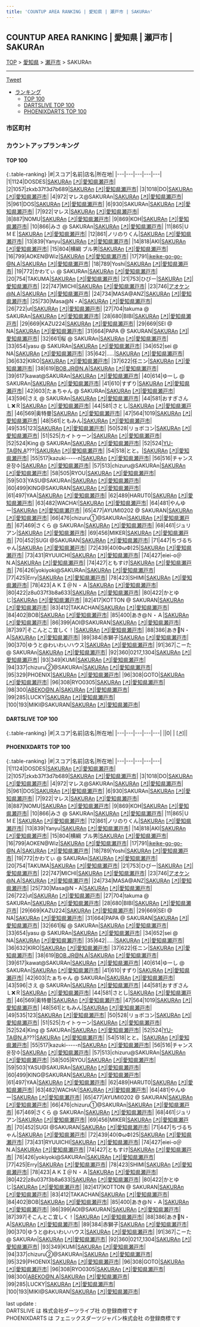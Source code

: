 ```yaml
---
title: 'COUNTUP AREA RANKING | 愛知県 | 瀬戸市 | SAKURAn'
---
```

## COUNTUP AREA RANKING | 愛知県 | 瀬戸市 | SAKURAn

[TOP](/darts/rank/) > [愛知県](/darts/rank/愛知県/) > [瀬戸市](/darts/rank/愛知県/瀬戸市/) > SAKURAn

___

<a href="https://twitter.com/share?ref_src=twsrc%5Etfw" data-text="COUNTUP AREA RANKING | 愛知県瀬戸市SAKURAn" class="twitter-share-button" data-hashtags="DARTSLIVE,PHOENIXDARTS,darts,ダーツ" data-show-count="false">Tweet</a>

* [ランキング](#カウントアップランキング)
    * [TOP 100](#top-100)
    * [DARTSLIVE TOP 100](#dartslive-top-100)
    * [PHOENIXDARTS TOP 100](#phoenixdarts-top-100)

### 市区町村

<ul>

</ul>

### カウントアップランキング

#### TOP 100



{:.table-ranking}
|#|スコア|名前|店名|所在地|
|---|---|---|---|---|
|1|1124|<span class="rank-name-pd">DOSDES</span>|<a href="/darts/rank/shops/81792.html">SAKURAn</a> <a href="https://vs.phoenixdarts.com/jp/shop/shopDetailInfo/s_81792?s_seq=81792">[↗]</a>|<a href="/darts/rank/愛知県/瀬戸市">愛知県瀬戸市</a>|
|2|1057|<span class="rank-name-pd">zkxb37f3d7b689</span>|<a href="/darts/rank/shops/81792.html">SAKURAn</a> <a href="https://vs.phoenixdarts.com/jp/shop/shopDetailInfo/s_81792?s_seq=81792">[↗]</a>|<a href="/darts/rank/愛知県/瀬戸市">愛知県瀬戸市</a>|
|3|1018|<span class="rank-name-pd">DO</span>|<a href="/darts/rank/shops/81792.html">SAKURAn</a> <a href="https://vs.phoenixdarts.com/jp/shop/shopDetailInfo/s_81792?s_seq=81792">[↗]</a>|<a href="/darts/rank/愛知県/瀬戸市">愛知県瀬戸市</a>|
|4|972|<span class="rank-name-pd">マレス@SAKURAn</span>|<a href="/darts/rank/shops/81792.html">SAKURAn</a> <a href="https://vs.phoenixdarts.com/jp/shop/shopDetailInfo/s_81792?s_seq=81792">[↗]</a>|<a href="/darts/rank/愛知県/瀬戸市">愛知県瀬戸市</a>|
|5|961|<span class="rank-name-pd">DOS</span>|<a href="/darts/rank/shops/81792.html">SAKURAn</a> <a href="https://vs.phoenixdarts.com/jp/shop/shopDetailInfo/s_81792?s_seq=81792">[↗]</a>|<a href="/darts/rank/愛知県/瀬戸市">愛知県瀬戸市</a>|
|6|930|<span class="rank-name-pd">SAKURAn</span>|<a href="/darts/rank/shops/81792.html">SAKURAn</a> <a href="https://vs.phoenixdarts.com/jp/shop/shopDetailInfo/s_81792?s_seq=81792">[↗]</a>|<a href="/darts/rank/愛知県/瀬戸市">愛知県瀬戸市</a>|
|7|922|<span class="rank-name-pd">マレス</span>|<a href="/darts/rank/shops/81792.html">SAKURAn</a> <a href="https://vs.phoenixdarts.com/jp/shop/shopDetailInfo/s_81792?s_seq=81792">[↗]</a>|<a href="/darts/rank/愛知県/瀬戸市">愛知県瀬戸市</a>|
|8|887|<span class="rank-name-pd">NOMU</span>|<a href="/darts/rank/shops/81792.html">SAKURAn</a> <a href="https://vs.phoenixdarts.com/jp/shop/shopDetailInfo/s_81792?s_seq=81792">[↗]</a>|<a href="/darts/rank/愛知県/瀬戸市">愛知県瀬戸市</a>|
|9|869|<span class="rank-name-pd">KOH</span>|<a href="/darts/rank/shops/81792.html">SAKURAn</a> <a href="https://vs.phoenixdarts.com/jp/shop/shopDetailInfo/s_81792?s_seq=81792">[↗]</a>|<a href="/darts/rank/愛知県/瀬戸市">愛知県瀬戸市</a>|
|10|866|<span class="rank-name-pd">みさ @ SAKURAn</span>|<a href="/darts/rank/shops/81792.html">SAKURAn</a> <a href="https://vs.phoenixdarts.com/jp/shop/shopDetailInfo/s_81792?s_seq=81792">[↗]</a>|<a href="/darts/rank/愛知県/瀬戸市">愛知県瀬戸市</a>|
|11|865|<span class="rank-name-pd">ＵＭＥ</span>|<a href="/darts/rank/shops/81792.html">SAKURAn</a> <a href="https://vs.phoenixdarts.com/jp/shop/shopDetailInfo/s_81792?s_seq=81792">[↗]</a>|<a href="/darts/rank/愛知県/瀬戸市">愛知県瀬戸市</a>|
|12|861|<span class="rank-name-pd">ノリのりくん</span>|<a href="/darts/rank/shops/81792.html">SAKURAn</a> <a href="https://vs.phoenixdarts.com/jp/shop/shopDetailInfo/s_81792?s_seq=81792">[↗]</a>|<a href="/darts/rank/愛知県/瀬戸市">愛知県瀬戸市</a>|
|13|839|<span class="rank-name-pd">Yanyu</span>|<a href="/darts/rank/shops/81792.html">SAKURAn</a> <a href="https://vs.phoenixdarts.com/jp/shop/shopDetailInfo/s_81792?s_seq=81792">[↗]</a>|<a href="/darts/rank/愛知県/瀬戸市">愛知県瀬戸市</a>|
|14|818|<span class="rank-name-pd">AKI</span>|<a href="/darts/rank/shops/81792.html">SAKURAn</a> <a href="https://vs.phoenixdarts.com/jp/shop/shopDetailInfo/s_81792?s_seq=81792">[↗]</a>|<a href="/darts/rank/愛知県/瀬戸市">愛知県瀬戸市</a>|
|15|804|<span class="rank-name-pd">横綱  ブル男</span>|<a href="/darts/rank/shops/81792.html">SAKURAn</a> <a href="https://vs.phoenixdarts.com/jp/shop/shopDetailInfo/s_81792?s_seq=81792">[↗]</a>|<a href="/darts/rank/愛知県/瀬戸市">愛知県瀬戸市</a>|
|16|799|<span class="rank-name-pd">AOKEN@Wiz</span>|<a href="/darts/rank/shops/81792.html">SAKURAn</a> <a href="https://vs.phoenixdarts.com/jp/shop/shopDetailInfo/s_81792?s_seq=81792">[↗]</a>|<a href="/darts/rank/愛知県/瀬戸市">愛知県瀬戸市</a>|
|17|791|<span class="rank-name-pd">ikeike-go-go-@N.A</span>|<a href="/darts/rank/shops/81792.html">SAKURAn</a> <a href="https://vs.phoenixdarts.com/jp/shop/shopDetailInfo/s_81792?s_seq=81792">[↗]</a>|<a href="/darts/rank/愛知県/瀬戸市">愛知県瀬戸市</a>|
|18|789|<span class="rank-name-pd">Yoshi</span>|<a href="/darts/rank/shops/81792.html">SAKURAn</a> <a href="https://vs.phoenixdarts.com/jp/shop/shopDetailInfo/s_81792?s_seq=81792">[↗]</a>|<a href="/darts/rank/愛知県/瀬戸市">愛知県瀬戸市</a>|
|19|772|<span class="rank-name-pd">かわてぃ @ SAKURAn</span>|<a href="/darts/rank/shops/81792.html">SAKURAn</a> <a href="https://vs.phoenixdarts.com/jp/shop/shopDetailInfo/s_81792?s_seq=81792">[↗]</a>|<a href="/darts/rank/愛知県/瀬戸市">愛知県瀬戸市</a>|
|20|754|<span class="rank-name-pd">TAKUMA</span>|<a href="/darts/rank/shops/81792.html">SAKURAn</a> <a href="https://vs.phoenixdarts.com/jp/shop/shopDetailInfo/s_81792?s_seq=81792">[↗]</a>|<a href="/darts/rank/愛知県/瀬戸市">愛知県瀬戸市</a>|
|21|753|<span class="rank-name-pd">ひびー</span>|<a href="/darts/rank/shops/81792.html">SAKURAn</a> <a href="https://vs.phoenixdarts.com/jp/shop/shopDetailInfo/s_81792?s_seq=81792">[↗]</a>|<a href="/darts/rank/愛知県/瀬戸市">愛知県瀬戸市</a>|
|22|747|<span class="rank-name-pd">MICHI</span>|<a href="/darts/rank/shops/81792.html">SAKURAn</a> <a href="https://vs.phoenixdarts.com/jp/shop/shopDetailInfo/s_81792?s_seq=81792">[↗]</a>|<a href="/darts/rank/愛知県/瀬戸市">愛知県瀬戸市</a>|
|23|746|<span class="rank-name-pd">アオケン@N.A</span>|<a href="/darts/rank/shops/81792.html">SAKURAn</a> <a href="https://vs.phoenixdarts.com/jp/shop/shopDetailInfo/s_81792?s_seq=81792">[↗]</a>|<a href="/darts/rank/愛知県/瀬戸市">愛知県瀬戸市</a>|
|24|734|<span class="rank-name-pd">MASA@ANZ</span>|<a href="/darts/rank/shops/81792.html">SAKURAn</a> <a href="https://vs.phoenixdarts.com/jp/shop/shopDetailInfo/s_81792?s_seq=81792">[↗]</a>|<a href="/darts/rank/愛知県/瀬戸市">愛知県瀬戸市</a>|
|25|730|<span class="rank-name-pd">Masa@N・A</span>|<a href="/darts/rank/shops/81792.html">SAKURAn</a> <a href="https://vs.phoenixdarts.com/jp/shop/shopDetailInfo/s_81792?s_seq=81792">[↗]</a>|<a href="/darts/rank/愛知県/瀬戸市">愛知県瀬戸市</a>|
|26|722|<span class="rank-name-pd">ut</span>|<a href="/darts/rank/shops/81792.html">SAKURAn</a> <a href="https://vs.phoenixdarts.com/jp/shop/shopDetailInfo/s_81792?s_seq=81792">[↗]</a>|<a href="/darts/rank/愛知県/瀬戸市">愛知県瀬戸市</a>|
|27|704|<span class="rank-name-pd">takuma @ SAKURAn</span>|<a href="/darts/rank/shops/81792.html">SAKURAn</a> <a href="https://vs.phoenixdarts.com/jp/shop/shopDetailInfo/s_81792?s_seq=81792">[↗]</a>|<a href="/darts/rank/愛知県/瀬戸市">愛知県瀬戸市</a>|
|28|680|<span class="rank-name-pd">BIBI</span>|<a href="/darts/rank/shops/81792.html">SAKURAn</a> <a href="https://vs.phoenixdarts.com/jp/shop/shopDetailInfo/s_81792?s_seq=81792">[↗]</a>|<a href="/darts/rank/愛知県/瀬戸市">愛知県瀬戸市</a>|
|29|669|<span class="rank-name-pd">KAZU224</span>|<a href="/darts/rank/shops/81792.html">SAKURAn</a> <a href="https://vs.phoenixdarts.com/jp/shop/shopDetailInfo/s_81792?s_seq=81792">[↗]</a>|<a href="/darts/rank/愛知県/瀬戸市">愛知県瀬戸市</a>|
|29|669|<span class="rank-name-pd">SEI @ NA</span>|<a href="/darts/rank/shops/81792.html">SAKURAn</a> <a href="https://vs.phoenixdarts.com/jp/shop/shopDetailInfo/s_81792?s_seq=81792">[↗]</a>|<a href="/darts/rank/愛知県/瀬戸市">愛知県瀬戸市</a>|
|31|664|<span class="rank-name-pd">PAPA @ SAKURAN</span>|<a href="/darts/rank/shops/81792.html">SAKURAn</a> <a href="https://vs.phoenixdarts.com/jp/shop/shopDetailInfo/s_81792?s_seq=81792">[↗]</a>|<a href="/darts/rank/愛知県/瀬戸市">愛知県瀬戸市</a>|
|32|661|<span class="rank-name-pd">桜 @ SAKURAn</span>|<a href="/darts/rank/shops/81792.html">SAKURAn</a> <a href="https://vs.phoenixdarts.com/jp/shop/shopDetailInfo/s_81792?s_seq=81792">[↗]</a>|<a href="/darts/rank/愛知県/瀬戸市">愛知県瀬戸市</a>|
|33|654|<span class="rank-name-pd">yasu @ SAKURAn</span>|<a href="/darts/rank/shops/81792.html">SAKURAn</a> <a href="https://vs.phoenixdarts.com/jp/shop/shopDetailInfo/s_81792?s_seq=81792">[↗]</a>|<a href="/darts/rank/愛知県/瀬戸市">愛知県瀬戸市</a>|
|34|652|<span class="rank-name-pd">sei @ NA</span>|<a href="/darts/rank/shops/81792.html">SAKURAn</a> <a href="https://vs.phoenixdarts.com/jp/shop/shopDetailInfo/s_81792?s_seq=81792">[↗]</a>|<a href="/darts/rank/愛知県/瀬戸市">愛知県瀬戸市</a>|
|35|642|<span class="rank-name-pd">.....</span>|<a href="/darts/rank/shops/81792.html">SAKURAn</a> <a href="https://vs.phoenixdarts.com/jp/shop/shopDetailInfo/s_81792?s_seq=81792">[↗]</a>|<a href="/darts/rank/愛知県/瀬戸市">愛知県瀬戸市</a>|
|36|632|<span class="rank-name-pd">KIRO</span>|<a href="/darts/rank/shops/81792.html">SAKURAn</a> <a href="https://vs.phoenixdarts.com/jp/shop/shopDetailInfo/s_81792?s_seq=81792">[↗]</a>|<a href="/darts/rank/愛知県/瀬戸市">愛知県瀬戸市</a>|
|37|622|<span class="rank-name-pd">任ニン</span>|<a href="/darts/rank/shops/81792.html">SAKURAn</a> <a href="https://vs.phoenixdarts.com/jp/shop/shopDetailInfo/s_81792?s_seq=81792">[↗]</a>|<a href="/darts/rank/愛知県/瀬戸市">愛知県瀬戸市</a>|
|38|619|<span class="rank-name-pd">BOB.JR@N.A</span>|<a href="/darts/rank/shops/81792.html">SAKURAn</a> <a href="https://vs.phoenixdarts.com/jp/shop/shopDetailInfo/s_81792?s_seq=81792">[↗]</a>|<a href="/darts/rank/愛知県/瀬戸市">愛知県瀬戸市</a>|
|39|617|<span class="rank-name-pd">kawat@SAKURAn</span>|<a href="/darts/rank/shops/81792.html">SAKURAn</a> <a href="https://vs.phoenixdarts.com/jp/shop/shopDetailInfo/s_81792?s_seq=81792">[↗]</a>|<a href="/darts/rank/愛知県/瀬戸市">愛知県瀬戸市</a>|
|40|614|<span class="rank-name-pd">ゆーし @ SAKURAn</span>|<a href="/darts/rank/shops/81792.html">SAKURAn</a> <a href="https://vs.phoenixdarts.com/jp/shop/shopDetailInfo/s_81792?s_seq=81792">[↗]</a>|<a href="/darts/rank/愛知県/瀬戸市">愛知県瀬戸市</a>|
|41|610|<span class="rank-name-pd">すずり</span>|<a href="/darts/rank/shops/81792.html">SAKURAn</a> <a href="https://vs.phoenixdarts.com/jp/shop/shopDetailInfo/s_81792?s_seq=81792">[↗]</a>|<a href="/darts/rank/愛知県/瀬戸市">愛知県瀬戸市</a>|
|42|603|<span class="rank-name-pd">たぁちゃん @ SAKURAn</span>|<a href="/darts/rank/shops/81792.html">SAKURAn</a> <a href="https://vs.phoenixdarts.com/jp/shop/shopDetailInfo/s_81792?s_seq=81792">[↗]</a>|<a href="/darts/rank/愛知県/瀬戸市">愛知県瀬戸市</a>|
|43|596|<span class="rank-name-pd">さえ @ SAKURAn</span>|<a href="/darts/rank/shops/81792.html">SAKURAn</a> <a href="https://vs.phoenixdarts.com/jp/shop/shopDetailInfo/s_81792?s_seq=81792">[↗]</a>|<a href="/darts/rank/愛知県/瀬戸市">愛知県瀬戸市</a>|
|44|581|<span class="rank-name-pd">おすぎさん Ｌ❌Ｒ</span>|<a href="/darts/rank/shops/81792.html">SAKURAn</a> <a href="https://vs.phoenixdarts.com/jp/shop/shopDetailInfo/s_81792?s_seq=81792">[↗]</a>|<a href="/darts/rank/愛知県/瀬戸市">愛知県瀬戸市</a>|
|44|581|<span class="rank-name-pd">さとし</span>|<a href="/darts/rank/shops/81792.html">SAKURAn</a> <a href="https://vs.phoenixdarts.com/jp/shop/shopDetailInfo/s_81792?s_seq=81792">[↗]</a>|<a href="/darts/rank/愛知県/瀬戸市">愛知県瀬戸市</a>|
|46|569|<span class="rank-name-pd">奥特曼</span>|<a href="/darts/rank/shops/81792.html">SAKURAn</a> <a href="https://vs.phoenixdarts.com/jp/shop/shopDetailInfo/s_81792?s_seq=81792">[↗]</a>|<a href="/darts/rank/愛知県/瀬戸市">愛知県瀬戸市</a>|
|47|564|<span class="rank-name-pd">1019</span>|<a href="/darts/rank/shops/81792.html">SAKURAn</a> <a href="https://vs.phoenixdarts.com/jp/shop/shopDetailInfo/s_81792?s_seq=81792">[↗]</a>|<a href="/darts/rank/愛知県/瀬戸市">愛知県瀬戸市</a>|
|48|561|<span class="rank-name-pd">ともみん</span>|<a href="/darts/rank/shops/81792.html">SAKURAn</a> <a href="https://vs.phoenixdarts.com/jp/shop/shopDetailInfo/s_81792?s_seq=81792">[↗]</a>|<a href="/darts/rank/愛知県/瀬戸市">愛知県瀬戸市</a>|
|49|535|<span class="rank-name-pd">123</span>|<a href="/darts/rank/shops/81792.html">SAKURAn</a> <a href="https://vs.phoenixdarts.com/jp/shop/shopDetailInfo/s_81792?s_seq=81792">[↗]</a>|<a href="/darts/rank/愛知県/瀬戸市">愛知県瀬戸市</a>|
|50|528|<span class="rank-name-pd">リョボコン</span>|<a href="/darts/rank/shops/81792.html">SAKURAn</a> <a href="https://vs.phoenixdarts.com/jp/shop/shopDetailInfo/s_81792?s_seq=81792">[↗]</a>|<a href="/darts/rank/愛知県/瀬戸市">愛知県瀬戸市</a>|
|51|525|<span class="rank-name-pd">カイトゥーン</span>|<a href="/darts/rank/shops/81792.html">SAKURAn</a> <a href="https://vs.phoenixdarts.com/jp/shop/shopDetailInfo/s_81792?s_seq=81792">[↗]</a>|<a href="/darts/rank/愛知県/瀬戸市">愛知県瀬戸市</a>|
|52|524|<span class="rank-name-pd">King @ SAKURAn</span>|<a href="/darts/rank/shops/81792.html">SAKURAn</a> <a href="https://vs.phoenixdarts.com/jp/shop/shopDetailInfo/s_81792?s_seq=81792">[↗]</a>|<a href="/darts/rank/愛知県/瀬戸市">愛知県瀬戸市</a>|
|52|524|<span class="rank-name-pd">YU-TA@N.A???</span>|<a href="/darts/rank/shops/81792.html">SAKURAn</a> <a href="https://vs.phoenixdarts.com/jp/shop/shopDetailInfo/s_81792?s_seq=81792">[↗]</a>|<a href="/darts/rank/愛知県/瀬戸市">愛知県瀬戸市</a>|
|54|518|<span class="rank-name-pd">とと。</span>|<a href="/darts/rank/shops/81792.html">SAKURAn</a> <a href="https://vs.phoenixdarts.com/jp/shop/shopDetailInfo/s_81792?s_seq=81792">[↗]</a>|<a href="/darts/rank/愛知県/瀬戸市">愛知県瀬戸市</a>|
|55|517|<span class="rank-name-pd">kazuki-----n</span>|<a href="/darts/rank/shops/81792.html">SAKURAn</a> <a href="https://vs.phoenixdarts.com/jp/shop/shopDetailInfo/s_81792?s_seq=81792">[↗]</a>|<a href="/darts/rank/愛知県/瀬戸市">愛知県瀬戸市</a>|
|56|516|<span class="rank-name-pd">チャンス 윤장수</span>|<a href="/darts/rank/shops/81792.html">SAKURAn</a> <a href="https://vs.phoenixdarts.com/jp/shop/shopDetailInfo/s_81792?s_seq=81792">[↗]</a>|<a href="/darts/rank/愛知県/瀬戸市">愛知県瀬戸市</a>|
|57|513|<span class="rank-name-pd">chizuru@SAKURAn</span>|<a href="/darts/rank/shops/81792.html">SAKURAn</a> <a href="https://vs.phoenixdarts.com/jp/shop/shopDetailInfo/s_81792?s_seq=81792">[↗]</a>|<a href="/darts/rank/愛知県/瀬戸市">愛知県瀬戸市</a>|
|58|505|<span class="rank-name-pd">RYOU</span>|<a href="/darts/rank/shops/81792.html">SAKURAn</a> <a href="https://vs.phoenixdarts.com/jp/shop/shopDetailInfo/s_81792?s_seq=81792">[↗]</a>|<a href="/darts/rank/愛知県/瀬戸市">愛知県瀬戸市</a>|
|59|503|<span class="rank-name-pd">YASU@SAKURAn</span>|<a href="/darts/rank/shops/81792.html">SAKURAn</a> <a href="https://vs.phoenixdarts.com/jp/shop/shopDetailInfo/s_81792?s_seq=81792">[↗]</a>|<a href="/darts/rank/愛知県/瀬戸市">愛知県瀬戸市</a>|
|60|499|<span class="rank-name-pd">KING@SAKURAN</span>|<a href="/darts/rank/shops/81792.html">SAKURAn</a> <a href="https://vs.phoenixdarts.com/jp/shop/shopDetailInfo/s_81792?s_seq=81792">[↗]</a>|<a href="/darts/rank/愛知県/瀬戸市">愛知県瀬戸市</a>|
|61|497|<span class="rank-name-pd">YAA</span>|<a href="/darts/rank/shops/81792.html">SAKURAn</a> <a href="https://vs.phoenixdarts.com/jp/shop/shopDetailInfo/s_81792?s_seq=81792">[↗]</a>|<a href="/darts/rank/愛知県/瀬戸市">愛知県瀬戸市</a>|
|62|489|<span class="rank-name-pd">HARUT0</span>|<a href="/darts/rank/shops/81792.html">SAKURAn</a> <a href="https://vs.phoenixdarts.com/jp/shop/shopDetailInfo/s_81792?s_seq=81792">[↗]</a>|<a href="/darts/rank/愛知県/瀬戸市">愛知県瀬戸市</a>|
|63|482|<span class="rank-name-pd">WACHA!</span>|<a href="/darts/rank/shops/81792.html">SAKURAn</a> <a href="https://vs.phoenixdarts.com/jp/shop/shopDetailInfo/s_81792?s_seq=81792">[↗]</a>|<a href="/darts/rank/愛知県/瀬戸市">愛知県瀬戸市</a>|
|64|481|<span class="rank-name-pd">やんゆー</span>|<a href="/darts/rank/shops/81792.html">SAKURAn</a> <a href="https://vs.phoenixdarts.com/jp/shop/shopDetailInfo/s_81792?s_seq=81792">[↗]</a>|<a href="/darts/rank/愛知県/瀬戸市">愛知県瀬戸市</a>|
|65|477|<span class="rank-name-pd">AYUMI0202 @ SAKURAN</span>|<a href="/darts/rank/shops/81792.html">SAKURAn</a> <a href="https://vs.phoenixdarts.com/jp/shop/shopDetailInfo/s_81792?s_seq=81792">[↗]</a>|<a href="/darts/rank/愛知県/瀬戸市">愛知県瀬戸市</a>|
|66|476|<span class="rank-name-pd">chizuru①@SAKURAn</span>|<a href="/darts/rank/shops/81792.html">SAKURAn</a> <a href="https://vs.phoenixdarts.com/jp/shop/shopDetailInfo/s_81792?s_seq=81792">[↗]</a>|<a href="/darts/rank/愛知県/瀬戸市">愛知県瀬戸市</a>|
|67|469|<span class="rank-name-pd">さくら @ SAKURAn</span>|<a href="/darts/rank/shops/81792.html">SAKURAn</a> <a href="https://vs.phoenixdarts.com/jp/shop/shopDetailInfo/s_81792?s_seq=81792">[↗]</a>|<a href="/darts/rank/愛知県/瀬戸市">愛知県瀬戸市</a>|
|68|461|<span class="rank-name-pd">ジュリアン</span>|<a href="/darts/rank/shops/81792.html">SAKURAn</a> <a href="https://vs.phoenixdarts.com/jp/shop/shopDetailInfo/s_81792?s_seq=81792">[↗]</a>|<a href="/darts/rank/愛知県/瀬戸市">愛知県瀬戸市</a>|
|69|456|<span class="rank-name-pd">MIKER</span>|<a href="/darts/rank/shops/81792.html">SAKURAn</a> <a href="https://vs.phoenixdarts.com/jp/shop/shopDetailInfo/s_81792?s_seq=81792">[↗]</a>|<a href="/darts/rank/愛知県/瀬戸市">愛知県瀬戸市</a>|
|70|452|<span class="rank-name-pd">SUGI @SAKURAN</span>|<a href="/darts/rank/shops/81792.html">SAKURAn</a> <a href="https://vs.phoenixdarts.com/jp/shop/shopDetailInfo/s_81792?s_seq=81792">[↗]</a>|<a href="/darts/rank/愛知県/瀬戸市">愛知県瀬戸市</a>|
|71|447|<span class="rank-name-pd">ちづるちゃん</span>|<a href="/darts/rank/shops/81792.html">SAKURAn</a> <a href="https://vs.phoenixdarts.com/jp/shop/shopDetailInfo/s_81792?s_seq=81792">[↗]</a>|<a href="/darts/rank/愛知県/瀬戸市">愛知県瀬戸市</a>|
|72|439|<span class="rank-name-pd">40(ФωФ)25</span>|<a href="/darts/rank/shops/81792.html">SAKURAn</a> <a href="https://vs.phoenixdarts.com/jp/shop/shopDetailInfo/s_81792?s_seq=81792">[↗]</a>|<a href="/darts/rank/愛知県/瀬戸市">愛知県瀬戸市</a>|
|73|431|<span class="rank-name-pd">RYUUICHI</span>|<a href="/darts/rank/shops/81792.html">SAKURAn</a> <a href="https://vs.phoenixdarts.com/jp/shop/shopDetailInfo/s_81792?s_seq=81792">[↗]</a>|<a href="/darts/rank/愛知県/瀬戸市">愛知県瀬戸市</a>|
|74|427|<span class="rank-name-pd">eiei-o＠N.A</span>|<a href="/darts/rank/shops/81792.html">SAKURAn</a> <a href="https://vs.phoenixdarts.com/jp/shop/shopDetailInfo/s_81792?s_seq=81792">[↗]</a>|<a href="/darts/rank/愛知県/瀬戸市">愛知県瀬戸市</a>|
|74|427|<span class="rank-name-pd">ともすけ</span>|<a href="/darts/rank/shops/81792.html">SAKURAn</a> <a href="https://vs.phoenixdarts.com/jp/shop/shopDetailInfo/s_81792?s_seq=81792">[↗]</a>|<a href="/darts/rank/愛知県/瀬戸市">愛知県瀬戸市</a>|
|76|426|<span class="rank-name-pd">yokiyoki@SAKURAn</span>|<a href="/darts/rank/shops/81792.html">SAKURAn</a> <a href="https://vs.phoenixdarts.com/jp/shop/shopDetailInfo/s_81792?s_seq=81792">[↗]</a>|<a href="/darts/rank/愛知県/瀬戸市">愛知県瀬戸市</a>|
|77|425|<span class="rank-name-pd">Erry</span>|<a href="/darts/rank/shops/81792.html">SAKURAn</a> <a href="https://vs.phoenixdarts.com/jp/shop/shopDetailInfo/s_81792?s_seq=81792">[↗]</a>|<a href="/darts/rank/愛知県/瀬戸市">愛知県瀬戸市</a>|
|78|423|<span class="rank-name-pd">SHIMI</span>|<a href="/darts/rank/shops/81792.html">SAKURAn</a> <a href="https://vs.phoenixdarts.com/jp/shop/shopDetailInfo/s_81792?s_seq=81792">[↗]</a>|<a href="/darts/rank/愛知県/瀬戸市">愛知県瀬戸市</a>|
|78|423|<span class="rank-name-pd">ＡＫＩ＠Ｎ・Ａ</span>|<a href="/darts/rank/shops/81792.html">SAKURAn</a> <a href="https://vs.phoenixdarts.com/jp/shop/shopDetailInfo/s_81792?s_seq=81792">[↗]</a>|<a href="/darts/rank/愛知県/瀬戸市">愛知県瀬戸市</a>|
|80|422|<span class="rank-name-pd">z8u037f3b8a633</span>|<a href="/darts/rank/shops/81792.html">SAKURAn</a> <a href="https://vs.phoenixdarts.com/jp/shop/shopDetailInfo/s_81792?s_seq=81792">[↗]</a>|<a href="/darts/rank/愛知県/瀬戸市">愛知県瀬戸市</a>|
|80|422|<span class="rank-name-pd">かとゆじ</span>|<a href="/darts/rank/shops/81792.html">SAKURAn</a> <a href="https://vs.phoenixdarts.com/jp/shop/shopDetailInfo/s_81792?s_seq=81792">[↗]</a>|<a href="/darts/rank/愛知県/瀬戸市">愛知県瀬戸市</a>|
|82|417|<span class="rank-name-pd">KOTTON @ SAKURAN</span>|<a href="/darts/rank/shops/81792.html">SAKURAn</a> <a href="https://vs.phoenixdarts.com/jp/shop/shopDetailInfo/s_81792?s_seq=81792">[↗]</a>|<a href="/darts/rank/愛知県/瀬戸市">愛知県瀬戸市</a>|
|83|412|<span class="rank-name-pd">TAKACHAN</span>|<a href="/darts/rank/shops/81792.html">SAKURAn</a> <a href="https://vs.phoenixdarts.com/jp/shop/shopDetailInfo/s_81792?s_seq=81792">[↗]</a>|<a href="/darts/rank/愛知県/瀬戸市">愛知県瀬戸市</a>|
|84|402|<span class="rank-name-pd">BOB</span>|<a href="/darts/rank/shops/81792.html">SAKURAn</a> <a href="https://vs.phoenixdarts.com/jp/shop/shopDetailInfo/s_81792?s_seq=81792">[↗]</a>|<a href="/darts/rank/愛知県/瀬戸市">愛知県瀬戸市</a>|
|85|400|<span class="rank-name-pd">あき@Ｎ・Ａ</span>|<a href="/darts/rank/shops/81792.html">SAKURAn</a> <a href="https://vs.phoenixdarts.com/jp/shop/shopDetailInfo/s_81792?s_seq=81792">[↗]</a>|<a href="/darts/rank/愛知県/瀬戸市">愛知県瀬戸市</a>|
|86|399|<span class="rank-name-pd">AOI@SAKURAN</span>|<a href="/darts/rank/shops/81792.html">SAKURAn</a> <a href="https://vs.phoenixdarts.com/jp/shop/shopDetailInfo/s_81792?s_seq=81792">[↗]</a>|<a href="/darts/rank/愛知県/瀬戸市">愛知県瀬戸市</a>|
|87|397|<span class="rank-name-pd">そこんとこ宜しく！</span>|<a href="/darts/rank/shops/81792.html">SAKURAn</a> <a href="https://vs.phoenixdarts.com/jp/shop/shopDetailInfo/s_81792?s_seq=81792">[↗]</a>|<a href="/darts/rank/愛知県/瀬戸市">愛知県瀬戸市</a>|
|88|386|<span class="rank-name-pd">あき🎯N・A</span>|<a href="/darts/rank/shops/81792.html">SAKURAn</a> <a href="https://vs.phoenixdarts.com/jp/shop/shopDetailInfo/s_81792?s_seq=81792">[↗]</a>|<a href="/darts/rank/愛知県/瀬戸市">愛知県瀬戸市</a>|
|89|384|<span class="rank-name-pd">赤獅子</span>|<a href="/darts/rank/shops/81792.html">SAKURAn</a> <a href="https://vs.phoenixdarts.com/jp/shop/shopDetailInfo/s_81792?s_seq=81792">[↗]</a>|<a href="/darts/rank/愛知県/瀬戸市">愛知県瀬戸市</a>|
|90|370|<span class="rank-name-pd">ゆうと@わいわいハウス</span>|<a href="/darts/rank/shops/81792.html">SAKURAn</a> <a href="https://vs.phoenixdarts.com/jp/shop/shopDetailInfo/s_81792?s_seq=81792">[↗]</a>|<a href="/darts/rank/愛知県/瀬戸市">愛知県瀬戸市</a>|
|91|367|<span class="rank-name-pd">こーた @ SAKURAn</span>|<a href="/darts/rank/shops/81792.html">SAKURAn</a> <a href="https://vs.phoenixdarts.com/jp/shop/shopDetailInfo/s_81792?s_seq=81792">[↗]</a>|<a href="/darts/rank/愛知県/瀬戸市">愛知県瀬戸市</a>|
|92|360|<span class="rank-name-pd">0217_1304</span>|<a href="/darts/rank/shops/81792.html">SAKURAn</a> <a href="https://vs.phoenixdarts.com/jp/shop/shopDetailInfo/s_81792?s_seq=81792">[↗]</a>|<a href="/darts/rank/愛知県/瀬戸市">愛知県瀬戸市</a>|
|93|349|<span class="rank-name-pd">KUMI</span>|<a href="/darts/rank/shops/81792.html">SAKURAn</a> <a href="https://vs.phoenixdarts.com/jp/shop/shopDetailInfo/s_81792?s_seq=81792">[↗]</a>|<a href="/darts/rank/愛知県/瀬戸市">愛知県瀬戸市</a>|
|94|337|<span class="rank-name-pd">chizuru②@SAKURAn</span>|<a href="/darts/rank/shops/81792.html">SAKURAn</a> <a href="https://vs.phoenixdarts.com/jp/shop/shopDetailInfo/s_81792?s_seq=81792">[↗]</a>|<a href="/darts/rank/愛知県/瀬戸市">愛知県瀬戸市</a>|
|95|329|<span class="rank-name-pd">PHOENIX</span>|<a href="/darts/rank/shops/81792.html">SAKURAn</a> <a href="https://vs.phoenixdarts.com/jp/shop/shopDetailInfo/s_81792?s_seq=81792">[↗]</a>|<a href="/darts/rank/愛知県/瀬戸市">愛知県瀬戸市</a>|
|96|308|<span class="rank-name-pd">GOTO</span>|<a href="/darts/rank/shops/81792.html">SAKURAn</a> <a href="https://vs.phoenixdarts.com/jp/shop/shopDetailInfo/s_81792?s_seq=81792">[↗]</a>|<a href="/darts/rank/愛知県/瀬戸市">愛知県瀬戸市</a>|
|96|308|<span class="rank-name-pd">RYO0305</span>|<a href="/darts/rank/shops/81792.html">SAKURAn</a> <a href="https://vs.phoenixdarts.com/jp/shop/shopDetailInfo/s_81792?s_seq=81792">[↗]</a>|<a href="/darts/rank/愛知県/瀬戸市">愛知県瀬戸市</a>|
|98|300|<span class="rank-name-pd">ABEKO@N.A</span>|<a href="/darts/rank/shops/81792.html">SAKURAn</a> <a href="https://vs.phoenixdarts.com/jp/shop/shopDetailInfo/s_81792?s_seq=81792">[↗]</a>|<a href="/darts/rank/愛知県/瀬戸市">愛知県瀬戸市</a>|
|99|285|<span class="rank-name-pd">LUCKY</span>|<a href="/darts/rank/shops/81792.html">SAKURAn</a> <a href="https://vs.phoenixdarts.com/jp/shop/shopDetailInfo/s_81792?s_seq=81792">[↗]</a>|<a href="/darts/rank/愛知県/瀬戸市">愛知県瀬戸市</a>|
|100|193|<span class="rank-name-pd">MIKI@SAKURAN</span>|<a href="/darts/rank/shops/81792.html">SAKURAn</a> <a href="https://vs.phoenixdarts.com/jp/shop/shopDetailInfo/s_81792?s_seq=81792">[↗]</a>|<a href="/darts/rank/愛知県/瀬戸市">愛知県瀬戸市</a>|


#### DARTSLIVE TOP 100



{:.table-ranking}
|#|スコア|名前|店名|所在地|
|---|---|---|---|---|
||0|<span class="rank-name-dl"> </span>|<a href="/darts/rank/shops/.html"></a> <a href="">[↗]</a>|<a href="/darts/rank//"></a>|


#### PHOENIXDARTS TOP 100



{:.table-ranking}
|#|スコア|名前|店名|所在地|
|---|---|---|---|---|
|1|1124|<span class="rank-name-pd">DOSDES</span>|<a href="/darts/rank/shops/81792.html">SAKURAn</a> <a href="https://vs.phoenixdarts.com/jp/shop/shopDetailInfo/s_81792?s_seq=81792">[↗]</a>|<a href="/darts/rank/愛知県/瀬戸市">愛知県瀬戸市</a>|
|2|1057|<span class="rank-name-pd">zkxb37f3d7b689</span>|<a href="/darts/rank/shops/81792.html">SAKURAn</a> <a href="https://vs.phoenixdarts.com/jp/shop/shopDetailInfo/s_81792?s_seq=81792">[↗]</a>|<a href="/darts/rank/愛知県/瀬戸市">愛知県瀬戸市</a>|
|3|1018|<span class="rank-name-pd">DO</span>|<a href="/darts/rank/shops/81792.html">SAKURAn</a> <a href="https://vs.phoenixdarts.com/jp/shop/shopDetailInfo/s_81792?s_seq=81792">[↗]</a>|<a href="/darts/rank/愛知県/瀬戸市">愛知県瀬戸市</a>|
|4|972|<span class="rank-name-pd">マレス@SAKURAn</span>|<a href="/darts/rank/shops/81792.html">SAKURAn</a> <a href="https://vs.phoenixdarts.com/jp/shop/shopDetailInfo/s_81792?s_seq=81792">[↗]</a>|<a href="/darts/rank/愛知県/瀬戸市">愛知県瀬戸市</a>|
|5|961|<span class="rank-name-pd">DOS</span>|<a href="/darts/rank/shops/81792.html">SAKURAn</a> <a href="https://vs.phoenixdarts.com/jp/shop/shopDetailInfo/s_81792?s_seq=81792">[↗]</a>|<a href="/darts/rank/愛知県/瀬戸市">愛知県瀬戸市</a>|
|6|930|<span class="rank-name-pd">SAKURAn</span>|<a href="/darts/rank/shops/81792.html">SAKURAn</a> <a href="https://vs.phoenixdarts.com/jp/shop/shopDetailInfo/s_81792?s_seq=81792">[↗]</a>|<a href="/darts/rank/愛知県/瀬戸市">愛知県瀬戸市</a>|
|7|922|<span class="rank-name-pd">マレス</span>|<a href="/darts/rank/shops/81792.html">SAKURAn</a> <a href="https://vs.phoenixdarts.com/jp/shop/shopDetailInfo/s_81792?s_seq=81792">[↗]</a>|<a href="/darts/rank/愛知県/瀬戸市">愛知県瀬戸市</a>|
|8|887|<span class="rank-name-pd">NOMU</span>|<a href="/darts/rank/shops/81792.html">SAKURAn</a> <a href="https://vs.phoenixdarts.com/jp/shop/shopDetailInfo/s_81792?s_seq=81792">[↗]</a>|<a href="/darts/rank/愛知県/瀬戸市">愛知県瀬戸市</a>|
|9|869|<span class="rank-name-pd">KOH</span>|<a href="/darts/rank/shops/81792.html">SAKURAn</a> <a href="https://vs.phoenixdarts.com/jp/shop/shopDetailInfo/s_81792?s_seq=81792">[↗]</a>|<a href="/darts/rank/愛知県/瀬戸市">愛知県瀬戸市</a>|
|10|866|<span class="rank-name-pd">みさ @ SAKURAn</span>|<a href="/darts/rank/shops/81792.html">SAKURAn</a> <a href="https://vs.phoenixdarts.com/jp/shop/shopDetailInfo/s_81792?s_seq=81792">[↗]</a>|<a href="/darts/rank/愛知県/瀬戸市">愛知県瀬戸市</a>|
|11|865|<span class="rank-name-pd">ＵＭＥ</span>|<a href="/darts/rank/shops/81792.html">SAKURAn</a> <a href="https://vs.phoenixdarts.com/jp/shop/shopDetailInfo/s_81792?s_seq=81792">[↗]</a>|<a href="/darts/rank/愛知県/瀬戸市">愛知県瀬戸市</a>|
|12|861|<span class="rank-name-pd">ノリのりくん</span>|<a href="/darts/rank/shops/81792.html">SAKURAn</a> <a href="https://vs.phoenixdarts.com/jp/shop/shopDetailInfo/s_81792?s_seq=81792">[↗]</a>|<a href="/darts/rank/愛知県/瀬戸市">愛知県瀬戸市</a>|
|13|839|<span class="rank-name-pd">Yanyu</span>|<a href="/darts/rank/shops/81792.html">SAKURAn</a> <a href="https://vs.phoenixdarts.com/jp/shop/shopDetailInfo/s_81792?s_seq=81792">[↗]</a>|<a href="/darts/rank/愛知県/瀬戸市">愛知県瀬戸市</a>|
|14|818|<span class="rank-name-pd">AKI</span>|<a href="/darts/rank/shops/81792.html">SAKURAn</a> <a href="https://vs.phoenixdarts.com/jp/shop/shopDetailInfo/s_81792?s_seq=81792">[↗]</a>|<a href="/darts/rank/愛知県/瀬戸市">愛知県瀬戸市</a>|
|15|804|<span class="rank-name-pd">横綱  ブル男</span>|<a href="/darts/rank/shops/81792.html">SAKURAn</a> <a href="https://vs.phoenixdarts.com/jp/shop/shopDetailInfo/s_81792?s_seq=81792">[↗]</a>|<a href="/darts/rank/愛知県/瀬戸市">愛知県瀬戸市</a>|
|16|799|<span class="rank-name-pd">AOKEN@Wiz</span>|<a href="/darts/rank/shops/81792.html">SAKURAn</a> <a href="https://vs.phoenixdarts.com/jp/shop/shopDetailInfo/s_81792?s_seq=81792">[↗]</a>|<a href="/darts/rank/愛知県/瀬戸市">愛知県瀬戸市</a>|
|17|791|<span class="rank-name-pd">ikeike-go-go-@N.A</span>|<a href="/darts/rank/shops/81792.html">SAKURAn</a> <a href="https://vs.phoenixdarts.com/jp/shop/shopDetailInfo/s_81792?s_seq=81792">[↗]</a>|<a href="/darts/rank/愛知県/瀬戸市">愛知県瀬戸市</a>|
|18|789|<span class="rank-name-pd">Yoshi</span>|<a href="/darts/rank/shops/81792.html">SAKURAn</a> <a href="https://vs.phoenixdarts.com/jp/shop/shopDetailInfo/s_81792?s_seq=81792">[↗]</a>|<a href="/darts/rank/愛知県/瀬戸市">愛知県瀬戸市</a>|
|19|772|<span class="rank-name-pd">かわてぃ @ SAKURAn</span>|<a href="/darts/rank/shops/81792.html">SAKURAn</a> <a href="https://vs.phoenixdarts.com/jp/shop/shopDetailInfo/s_81792?s_seq=81792">[↗]</a>|<a href="/darts/rank/愛知県/瀬戸市">愛知県瀬戸市</a>|
|20|754|<span class="rank-name-pd">TAKUMA</span>|<a href="/darts/rank/shops/81792.html">SAKURAn</a> <a href="https://vs.phoenixdarts.com/jp/shop/shopDetailInfo/s_81792?s_seq=81792">[↗]</a>|<a href="/darts/rank/愛知県/瀬戸市">愛知県瀬戸市</a>|
|21|753|<span class="rank-name-pd">ひびー</span>|<a href="/darts/rank/shops/81792.html">SAKURAn</a> <a href="https://vs.phoenixdarts.com/jp/shop/shopDetailInfo/s_81792?s_seq=81792">[↗]</a>|<a href="/darts/rank/愛知県/瀬戸市">愛知県瀬戸市</a>|
|22|747|<span class="rank-name-pd">MICHI</span>|<a href="/darts/rank/shops/81792.html">SAKURAn</a> <a href="https://vs.phoenixdarts.com/jp/shop/shopDetailInfo/s_81792?s_seq=81792">[↗]</a>|<a href="/darts/rank/愛知県/瀬戸市">愛知県瀬戸市</a>|
|23|746|<span class="rank-name-pd">アオケン@N.A</span>|<a href="/darts/rank/shops/81792.html">SAKURAn</a> <a href="https://vs.phoenixdarts.com/jp/shop/shopDetailInfo/s_81792?s_seq=81792">[↗]</a>|<a href="/darts/rank/愛知県/瀬戸市">愛知県瀬戸市</a>|
|24|734|<span class="rank-name-pd">MASA@ANZ</span>|<a href="/darts/rank/shops/81792.html">SAKURAn</a> <a href="https://vs.phoenixdarts.com/jp/shop/shopDetailInfo/s_81792?s_seq=81792">[↗]</a>|<a href="/darts/rank/愛知県/瀬戸市">愛知県瀬戸市</a>|
|25|730|<span class="rank-name-pd">Masa@N・A</span>|<a href="/darts/rank/shops/81792.html">SAKURAn</a> <a href="https://vs.phoenixdarts.com/jp/shop/shopDetailInfo/s_81792?s_seq=81792">[↗]</a>|<a href="/darts/rank/愛知県/瀬戸市">愛知県瀬戸市</a>|
|26|722|<span class="rank-name-pd">ut</span>|<a href="/darts/rank/shops/81792.html">SAKURAn</a> <a href="https://vs.phoenixdarts.com/jp/shop/shopDetailInfo/s_81792?s_seq=81792">[↗]</a>|<a href="/darts/rank/愛知県/瀬戸市">愛知県瀬戸市</a>|
|27|704|<span class="rank-name-pd">takuma @ SAKURAn</span>|<a href="/darts/rank/shops/81792.html">SAKURAn</a> <a href="https://vs.phoenixdarts.com/jp/shop/shopDetailInfo/s_81792?s_seq=81792">[↗]</a>|<a href="/darts/rank/愛知県/瀬戸市">愛知県瀬戸市</a>|
|28|680|<span class="rank-name-pd">BIBI</span>|<a href="/darts/rank/shops/81792.html">SAKURAn</a> <a href="https://vs.phoenixdarts.com/jp/shop/shopDetailInfo/s_81792?s_seq=81792">[↗]</a>|<a href="/darts/rank/愛知県/瀬戸市">愛知県瀬戸市</a>|
|29|669|<span class="rank-name-pd">KAZU224</span>|<a href="/darts/rank/shops/81792.html">SAKURAn</a> <a href="https://vs.phoenixdarts.com/jp/shop/shopDetailInfo/s_81792?s_seq=81792">[↗]</a>|<a href="/darts/rank/愛知県/瀬戸市">愛知県瀬戸市</a>|
|29|669|<span class="rank-name-pd">SEI @ NA</span>|<a href="/darts/rank/shops/81792.html">SAKURAn</a> <a href="https://vs.phoenixdarts.com/jp/shop/shopDetailInfo/s_81792?s_seq=81792">[↗]</a>|<a href="/darts/rank/愛知県/瀬戸市">愛知県瀬戸市</a>|
|31|664|<span class="rank-name-pd">PAPA @ SAKURAN</span>|<a href="/darts/rank/shops/81792.html">SAKURAn</a> <a href="https://vs.phoenixdarts.com/jp/shop/shopDetailInfo/s_81792?s_seq=81792">[↗]</a>|<a href="/darts/rank/愛知県/瀬戸市">愛知県瀬戸市</a>|
|32|661|<span class="rank-name-pd">桜 @ SAKURAn</span>|<a href="/darts/rank/shops/81792.html">SAKURAn</a> <a href="https://vs.phoenixdarts.com/jp/shop/shopDetailInfo/s_81792?s_seq=81792">[↗]</a>|<a href="/darts/rank/愛知県/瀬戸市">愛知県瀬戸市</a>|
|33|654|<span class="rank-name-pd">yasu @ SAKURAn</span>|<a href="/darts/rank/shops/81792.html">SAKURAn</a> <a href="https://vs.phoenixdarts.com/jp/shop/shopDetailInfo/s_81792?s_seq=81792">[↗]</a>|<a href="/darts/rank/愛知県/瀬戸市">愛知県瀬戸市</a>|
|34|652|<span class="rank-name-pd">sei @ NA</span>|<a href="/darts/rank/shops/81792.html">SAKURAn</a> <a href="https://vs.phoenixdarts.com/jp/shop/shopDetailInfo/s_81792?s_seq=81792">[↗]</a>|<a href="/darts/rank/愛知県/瀬戸市">愛知県瀬戸市</a>|
|35|642|<span class="rank-name-pd">.....</span>|<a href="/darts/rank/shops/81792.html">SAKURAn</a> <a href="https://vs.phoenixdarts.com/jp/shop/shopDetailInfo/s_81792?s_seq=81792">[↗]</a>|<a href="/darts/rank/愛知県/瀬戸市">愛知県瀬戸市</a>|
|36|632|<span class="rank-name-pd">KIRO</span>|<a href="/darts/rank/shops/81792.html">SAKURAn</a> <a href="https://vs.phoenixdarts.com/jp/shop/shopDetailInfo/s_81792?s_seq=81792">[↗]</a>|<a href="/darts/rank/愛知県/瀬戸市">愛知県瀬戸市</a>|
|37|622|<span class="rank-name-pd">任ニン</span>|<a href="/darts/rank/shops/81792.html">SAKURAn</a> <a href="https://vs.phoenixdarts.com/jp/shop/shopDetailInfo/s_81792?s_seq=81792">[↗]</a>|<a href="/darts/rank/愛知県/瀬戸市">愛知県瀬戸市</a>|
|38|619|<span class="rank-name-pd">BOB.JR@N.A</span>|<a href="/darts/rank/shops/81792.html">SAKURAn</a> <a href="https://vs.phoenixdarts.com/jp/shop/shopDetailInfo/s_81792?s_seq=81792">[↗]</a>|<a href="/darts/rank/愛知県/瀬戸市">愛知県瀬戸市</a>|
|39|617|<span class="rank-name-pd">kawat@SAKURAn</span>|<a href="/darts/rank/shops/81792.html">SAKURAn</a> <a href="https://vs.phoenixdarts.com/jp/shop/shopDetailInfo/s_81792?s_seq=81792">[↗]</a>|<a href="/darts/rank/愛知県/瀬戸市">愛知県瀬戸市</a>|
|40|614|<span class="rank-name-pd">ゆーし @ SAKURAn</span>|<a href="/darts/rank/shops/81792.html">SAKURAn</a> <a href="https://vs.phoenixdarts.com/jp/shop/shopDetailInfo/s_81792?s_seq=81792">[↗]</a>|<a href="/darts/rank/愛知県/瀬戸市">愛知県瀬戸市</a>|
|41|610|<span class="rank-name-pd">すずり</span>|<a href="/darts/rank/shops/81792.html">SAKURAn</a> <a href="https://vs.phoenixdarts.com/jp/shop/shopDetailInfo/s_81792?s_seq=81792">[↗]</a>|<a href="/darts/rank/愛知県/瀬戸市">愛知県瀬戸市</a>|
|42|603|<span class="rank-name-pd">たぁちゃん @ SAKURAn</span>|<a href="/darts/rank/shops/81792.html">SAKURAn</a> <a href="https://vs.phoenixdarts.com/jp/shop/shopDetailInfo/s_81792?s_seq=81792">[↗]</a>|<a href="/darts/rank/愛知県/瀬戸市">愛知県瀬戸市</a>|
|43|596|<span class="rank-name-pd">さえ @ SAKURAn</span>|<a href="/darts/rank/shops/81792.html">SAKURAn</a> <a href="https://vs.phoenixdarts.com/jp/shop/shopDetailInfo/s_81792?s_seq=81792">[↗]</a>|<a href="/darts/rank/愛知県/瀬戸市">愛知県瀬戸市</a>|
|44|581|<span class="rank-name-pd">おすぎさん Ｌ❌Ｒ</span>|<a href="/darts/rank/shops/81792.html">SAKURAn</a> <a href="https://vs.phoenixdarts.com/jp/shop/shopDetailInfo/s_81792?s_seq=81792">[↗]</a>|<a href="/darts/rank/愛知県/瀬戸市">愛知県瀬戸市</a>|
|44|581|<span class="rank-name-pd">さとし</span>|<a href="/darts/rank/shops/81792.html">SAKURAn</a> <a href="https://vs.phoenixdarts.com/jp/shop/shopDetailInfo/s_81792?s_seq=81792">[↗]</a>|<a href="/darts/rank/愛知県/瀬戸市">愛知県瀬戸市</a>|
|46|569|<span class="rank-name-pd">奥特曼</span>|<a href="/darts/rank/shops/81792.html">SAKURAn</a> <a href="https://vs.phoenixdarts.com/jp/shop/shopDetailInfo/s_81792?s_seq=81792">[↗]</a>|<a href="/darts/rank/愛知県/瀬戸市">愛知県瀬戸市</a>|
|47|564|<span class="rank-name-pd">1019</span>|<a href="/darts/rank/shops/81792.html">SAKURAn</a> <a href="https://vs.phoenixdarts.com/jp/shop/shopDetailInfo/s_81792?s_seq=81792">[↗]</a>|<a href="/darts/rank/愛知県/瀬戸市">愛知県瀬戸市</a>|
|48|561|<span class="rank-name-pd">ともみん</span>|<a href="/darts/rank/shops/81792.html">SAKURAn</a> <a href="https://vs.phoenixdarts.com/jp/shop/shopDetailInfo/s_81792?s_seq=81792">[↗]</a>|<a href="/darts/rank/愛知県/瀬戸市">愛知県瀬戸市</a>|
|49|535|<span class="rank-name-pd">123</span>|<a href="/darts/rank/shops/81792.html">SAKURAn</a> <a href="https://vs.phoenixdarts.com/jp/shop/shopDetailInfo/s_81792?s_seq=81792">[↗]</a>|<a href="/darts/rank/愛知県/瀬戸市">愛知県瀬戸市</a>|
|50|528|<span class="rank-name-pd">リョボコン</span>|<a href="/darts/rank/shops/81792.html">SAKURAn</a> <a href="https://vs.phoenixdarts.com/jp/shop/shopDetailInfo/s_81792?s_seq=81792">[↗]</a>|<a href="/darts/rank/愛知県/瀬戸市">愛知県瀬戸市</a>|
|51|525|<span class="rank-name-pd">カイトゥーン</span>|<a href="/darts/rank/shops/81792.html">SAKURAn</a> <a href="https://vs.phoenixdarts.com/jp/shop/shopDetailInfo/s_81792?s_seq=81792">[↗]</a>|<a href="/darts/rank/愛知県/瀬戸市">愛知県瀬戸市</a>|
|52|524|<span class="rank-name-pd">King @ SAKURAn</span>|<a href="/darts/rank/shops/81792.html">SAKURAn</a> <a href="https://vs.phoenixdarts.com/jp/shop/shopDetailInfo/s_81792?s_seq=81792">[↗]</a>|<a href="/darts/rank/愛知県/瀬戸市">愛知県瀬戸市</a>|
|52|524|<span class="rank-name-pd">YU-TA@N.A???</span>|<a href="/darts/rank/shops/81792.html">SAKURAn</a> <a href="https://vs.phoenixdarts.com/jp/shop/shopDetailInfo/s_81792?s_seq=81792">[↗]</a>|<a href="/darts/rank/愛知県/瀬戸市">愛知県瀬戸市</a>|
|54|518|<span class="rank-name-pd">とと。</span>|<a href="/darts/rank/shops/81792.html">SAKURAn</a> <a href="https://vs.phoenixdarts.com/jp/shop/shopDetailInfo/s_81792?s_seq=81792">[↗]</a>|<a href="/darts/rank/愛知県/瀬戸市">愛知県瀬戸市</a>|
|55|517|<span class="rank-name-pd">kazuki-----n</span>|<a href="/darts/rank/shops/81792.html">SAKURAn</a> <a href="https://vs.phoenixdarts.com/jp/shop/shopDetailInfo/s_81792?s_seq=81792">[↗]</a>|<a href="/darts/rank/愛知県/瀬戸市">愛知県瀬戸市</a>|
|56|516|<span class="rank-name-pd">チャンス 윤장수</span>|<a href="/darts/rank/shops/81792.html">SAKURAn</a> <a href="https://vs.phoenixdarts.com/jp/shop/shopDetailInfo/s_81792?s_seq=81792">[↗]</a>|<a href="/darts/rank/愛知県/瀬戸市">愛知県瀬戸市</a>|
|57|513|<span class="rank-name-pd">chizuru@SAKURAn</span>|<a href="/darts/rank/shops/81792.html">SAKURAn</a> <a href="https://vs.phoenixdarts.com/jp/shop/shopDetailInfo/s_81792?s_seq=81792">[↗]</a>|<a href="/darts/rank/愛知県/瀬戸市">愛知県瀬戸市</a>|
|58|505|<span class="rank-name-pd">RYOU</span>|<a href="/darts/rank/shops/81792.html">SAKURAn</a> <a href="https://vs.phoenixdarts.com/jp/shop/shopDetailInfo/s_81792?s_seq=81792">[↗]</a>|<a href="/darts/rank/愛知県/瀬戸市">愛知県瀬戸市</a>|
|59|503|<span class="rank-name-pd">YASU@SAKURAn</span>|<a href="/darts/rank/shops/81792.html">SAKURAn</a> <a href="https://vs.phoenixdarts.com/jp/shop/shopDetailInfo/s_81792?s_seq=81792">[↗]</a>|<a href="/darts/rank/愛知県/瀬戸市">愛知県瀬戸市</a>|
|60|499|<span class="rank-name-pd">KING@SAKURAN</span>|<a href="/darts/rank/shops/81792.html">SAKURAn</a> <a href="https://vs.phoenixdarts.com/jp/shop/shopDetailInfo/s_81792?s_seq=81792">[↗]</a>|<a href="/darts/rank/愛知県/瀬戸市">愛知県瀬戸市</a>|
|61|497|<span class="rank-name-pd">YAA</span>|<a href="/darts/rank/shops/81792.html">SAKURAn</a> <a href="https://vs.phoenixdarts.com/jp/shop/shopDetailInfo/s_81792?s_seq=81792">[↗]</a>|<a href="/darts/rank/愛知県/瀬戸市">愛知県瀬戸市</a>|
|62|489|<span class="rank-name-pd">HARUT0</span>|<a href="/darts/rank/shops/81792.html">SAKURAn</a> <a href="https://vs.phoenixdarts.com/jp/shop/shopDetailInfo/s_81792?s_seq=81792">[↗]</a>|<a href="/darts/rank/愛知県/瀬戸市">愛知県瀬戸市</a>|
|63|482|<span class="rank-name-pd">WACHA!</span>|<a href="/darts/rank/shops/81792.html">SAKURAn</a> <a href="https://vs.phoenixdarts.com/jp/shop/shopDetailInfo/s_81792?s_seq=81792">[↗]</a>|<a href="/darts/rank/愛知県/瀬戸市">愛知県瀬戸市</a>|
|64|481|<span class="rank-name-pd">やんゆー</span>|<a href="/darts/rank/shops/81792.html">SAKURAn</a> <a href="https://vs.phoenixdarts.com/jp/shop/shopDetailInfo/s_81792?s_seq=81792">[↗]</a>|<a href="/darts/rank/愛知県/瀬戸市">愛知県瀬戸市</a>|
|65|477|<span class="rank-name-pd">AYUMI0202 @ SAKURAN</span>|<a href="/darts/rank/shops/81792.html">SAKURAn</a> <a href="https://vs.phoenixdarts.com/jp/shop/shopDetailInfo/s_81792?s_seq=81792">[↗]</a>|<a href="/darts/rank/愛知県/瀬戸市">愛知県瀬戸市</a>|
|66|476|<span class="rank-name-pd">chizuru①@SAKURAn</span>|<a href="/darts/rank/shops/81792.html">SAKURAn</a> <a href="https://vs.phoenixdarts.com/jp/shop/shopDetailInfo/s_81792?s_seq=81792">[↗]</a>|<a href="/darts/rank/愛知県/瀬戸市">愛知県瀬戸市</a>|
|67|469|<span class="rank-name-pd">さくら @ SAKURAn</span>|<a href="/darts/rank/shops/81792.html">SAKURAn</a> <a href="https://vs.phoenixdarts.com/jp/shop/shopDetailInfo/s_81792?s_seq=81792">[↗]</a>|<a href="/darts/rank/愛知県/瀬戸市">愛知県瀬戸市</a>|
|68|461|<span class="rank-name-pd">ジュリアン</span>|<a href="/darts/rank/shops/81792.html">SAKURAn</a> <a href="https://vs.phoenixdarts.com/jp/shop/shopDetailInfo/s_81792?s_seq=81792">[↗]</a>|<a href="/darts/rank/愛知県/瀬戸市">愛知県瀬戸市</a>|
|69|456|<span class="rank-name-pd">MIKER</span>|<a href="/darts/rank/shops/81792.html">SAKURAn</a> <a href="https://vs.phoenixdarts.com/jp/shop/shopDetailInfo/s_81792?s_seq=81792">[↗]</a>|<a href="/darts/rank/愛知県/瀬戸市">愛知県瀬戸市</a>|
|70|452|<span class="rank-name-pd">SUGI @SAKURAN</span>|<a href="/darts/rank/shops/81792.html">SAKURAn</a> <a href="https://vs.phoenixdarts.com/jp/shop/shopDetailInfo/s_81792?s_seq=81792">[↗]</a>|<a href="/darts/rank/愛知県/瀬戸市">愛知県瀬戸市</a>|
|71|447|<span class="rank-name-pd">ちづるちゃん</span>|<a href="/darts/rank/shops/81792.html">SAKURAn</a> <a href="https://vs.phoenixdarts.com/jp/shop/shopDetailInfo/s_81792?s_seq=81792">[↗]</a>|<a href="/darts/rank/愛知県/瀬戸市">愛知県瀬戸市</a>|
|72|439|<span class="rank-name-pd">40(ФωФ)25</span>|<a href="/darts/rank/shops/81792.html">SAKURAn</a> <a href="https://vs.phoenixdarts.com/jp/shop/shopDetailInfo/s_81792?s_seq=81792">[↗]</a>|<a href="/darts/rank/愛知県/瀬戸市">愛知県瀬戸市</a>|
|73|431|<span class="rank-name-pd">RYUUICHI</span>|<a href="/darts/rank/shops/81792.html">SAKURAn</a> <a href="https://vs.phoenixdarts.com/jp/shop/shopDetailInfo/s_81792?s_seq=81792">[↗]</a>|<a href="/darts/rank/愛知県/瀬戸市">愛知県瀬戸市</a>|
|74|427|<span class="rank-name-pd">eiei-o＠N.A</span>|<a href="/darts/rank/shops/81792.html">SAKURAn</a> <a href="https://vs.phoenixdarts.com/jp/shop/shopDetailInfo/s_81792?s_seq=81792">[↗]</a>|<a href="/darts/rank/愛知県/瀬戸市">愛知県瀬戸市</a>|
|74|427|<span class="rank-name-pd">ともすけ</span>|<a href="/darts/rank/shops/81792.html">SAKURAn</a> <a href="https://vs.phoenixdarts.com/jp/shop/shopDetailInfo/s_81792?s_seq=81792">[↗]</a>|<a href="/darts/rank/愛知県/瀬戸市">愛知県瀬戸市</a>|
|76|426|<span class="rank-name-pd">yokiyoki@SAKURAn</span>|<a href="/darts/rank/shops/81792.html">SAKURAn</a> <a href="https://vs.phoenixdarts.com/jp/shop/shopDetailInfo/s_81792?s_seq=81792">[↗]</a>|<a href="/darts/rank/愛知県/瀬戸市">愛知県瀬戸市</a>|
|77|425|<span class="rank-name-pd">Erry</span>|<a href="/darts/rank/shops/81792.html">SAKURAn</a> <a href="https://vs.phoenixdarts.com/jp/shop/shopDetailInfo/s_81792?s_seq=81792">[↗]</a>|<a href="/darts/rank/愛知県/瀬戸市">愛知県瀬戸市</a>|
|78|423|<span class="rank-name-pd">SHIMI</span>|<a href="/darts/rank/shops/81792.html">SAKURAn</a> <a href="https://vs.phoenixdarts.com/jp/shop/shopDetailInfo/s_81792?s_seq=81792">[↗]</a>|<a href="/darts/rank/愛知県/瀬戸市">愛知県瀬戸市</a>|
|78|423|<span class="rank-name-pd">ＡＫＩ＠Ｎ・Ａ</span>|<a href="/darts/rank/shops/81792.html">SAKURAn</a> <a href="https://vs.phoenixdarts.com/jp/shop/shopDetailInfo/s_81792?s_seq=81792">[↗]</a>|<a href="/darts/rank/愛知県/瀬戸市">愛知県瀬戸市</a>|
|80|422|<span class="rank-name-pd">z8u037f3b8a633</span>|<a href="/darts/rank/shops/81792.html">SAKURAn</a> <a href="https://vs.phoenixdarts.com/jp/shop/shopDetailInfo/s_81792?s_seq=81792">[↗]</a>|<a href="/darts/rank/愛知県/瀬戸市">愛知県瀬戸市</a>|
|80|422|<span class="rank-name-pd">かとゆじ</span>|<a href="/darts/rank/shops/81792.html">SAKURAn</a> <a href="https://vs.phoenixdarts.com/jp/shop/shopDetailInfo/s_81792?s_seq=81792">[↗]</a>|<a href="/darts/rank/愛知県/瀬戸市">愛知県瀬戸市</a>|
|82|417|<span class="rank-name-pd">KOTTON @ SAKURAN</span>|<a href="/darts/rank/shops/81792.html">SAKURAn</a> <a href="https://vs.phoenixdarts.com/jp/shop/shopDetailInfo/s_81792?s_seq=81792">[↗]</a>|<a href="/darts/rank/愛知県/瀬戸市">愛知県瀬戸市</a>|
|83|412|<span class="rank-name-pd">TAKACHAN</span>|<a href="/darts/rank/shops/81792.html">SAKURAn</a> <a href="https://vs.phoenixdarts.com/jp/shop/shopDetailInfo/s_81792?s_seq=81792">[↗]</a>|<a href="/darts/rank/愛知県/瀬戸市">愛知県瀬戸市</a>|
|84|402|<span class="rank-name-pd">BOB</span>|<a href="/darts/rank/shops/81792.html">SAKURAn</a> <a href="https://vs.phoenixdarts.com/jp/shop/shopDetailInfo/s_81792?s_seq=81792">[↗]</a>|<a href="/darts/rank/愛知県/瀬戸市">愛知県瀬戸市</a>|
|85|400|<span class="rank-name-pd">あき@Ｎ・Ａ</span>|<a href="/darts/rank/shops/81792.html">SAKURAn</a> <a href="https://vs.phoenixdarts.com/jp/shop/shopDetailInfo/s_81792?s_seq=81792">[↗]</a>|<a href="/darts/rank/愛知県/瀬戸市">愛知県瀬戸市</a>|
|86|399|<span class="rank-name-pd">AOI@SAKURAN</span>|<a href="/darts/rank/shops/81792.html">SAKURAn</a> <a href="https://vs.phoenixdarts.com/jp/shop/shopDetailInfo/s_81792?s_seq=81792">[↗]</a>|<a href="/darts/rank/愛知県/瀬戸市">愛知県瀬戸市</a>|
|87|397|<span class="rank-name-pd">そこんとこ宜しく！</span>|<a href="/darts/rank/shops/81792.html">SAKURAn</a> <a href="https://vs.phoenixdarts.com/jp/shop/shopDetailInfo/s_81792?s_seq=81792">[↗]</a>|<a href="/darts/rank/愛知県/瀬戸市">愛知県瀬戸市</a>|
|88|386|<span class="rank-name-pd">あき🎯N・A</span>|<a href="/darts/rank/shops/81792.html">SAKURAn</a> <a href="https://vs.phoenixdarts.com/jp/shop/shopDetailInfo/s_81792?s_seq=81792">[↗]</a>|<a href="/darts/rank/愛知県/瀬戸市">愛知県瀬戸市</a>|
|89|384|<span class="rank-name-pd">赤獅子</span>|<a href="/darts/rank/shops/81792.html">SAKURAn</a> <a href="https://vs.phoenixdarts.com/jp/shop/shopDetailInfo/s_81792?s_seq=81792">[↗]</a>|<a href="/darts/rank/愛知県/瀬戸市">愛知県瀬戸市</a>|
|90|370|<span class="rank-name-pd">ゆうと@わいわいハウス</span>|<a href="/darts/rank/shops/81792.html">SAKURAn</a> <a href="https://vs.phoenixdarts.com/jp/shop/shopDetailInfo/s_81792?s_seq=81792">[↗]</a>|<a href="/darts/rank/愛知県/瀬戸市">愛知県瀬戸市</a>|
|91|367|<span class="rank-name-pd">こーた @ SAKURAn</span>|<a href="/darts/rank/shops/81792.html">SAKURAn</a> <a href="https://vs.phoenixdarts.com/jp/shop/shopDetailInfo/s_81792?s_seq=81792">[↗]</a>|<a href="/darts/rank/愛知県/瀬戸市">愛知県瀬戸市</a>|
|92|360|<span class="rank-name-pd">0217_1304</span>|<a href="/darts/rank/shops/81792.html">SAKURAn</a> <a href="https://vs.phoenixdarts.com/jp/shop/shopDetailInfo/s_81792?s_seq=81792">[↗]</a>|<a href="/darts/rank/愛知県/瀬戸市">愛知県瀬戸市</a>|
|93|349|<span class="rank-name-pd">KUMI</span>|<a href="/darts/rank/shops/81792.html">SAKURAn</a> <a href="https://vs.phoenixdarts.com/jp/shop/shopDetailInfo/s_81792?s_seq=81792">[↗]</a>|<a href="/darts/rank/愛知県/瀬戸市">愛知県瀬戸市</a>|
|94|337|<span class="rank-name-pd">chizuru②@SAKURAn</span>|<a href="/darts/rank/shops/81792.html">SAKURAn</a> <a href="https://vs.phoenixdarts.com/jp/shop/shopDetailInfo/s_81792?s_seq=81792">[↗]</a>|<a href="/darts/rank/愛知県/瀬戸市">愛知県瀬戸市</a>|
|95|329|<span class="rank-name-pd">PHOENIX</span>|<a href="/darts/rank/shops/81792.html">SAKURAn</a> <a href="https://vs.phoenixdarts.com/jp/shop/shopDetailInfo/s_81792?s_seq=81792">[↗]</a>|<a href="/darts/rank/愛知県/瀬戸市">愛知県瀬戸市</a>|
|96|308|<span class="rank-name-pd">GOTO</span>|<a href="/darts/rank/shops/81792.html">SAKURAn</a> <a href="https://vs.phoenixdarts.com/jp/shop/shopDetailInfo/s_81792?s_seq=81792">[↗]</a>|<a href="/darts/rank/愛知県/瀬戸市">愛知県瀬戸市</a>|
|96|308|<span class="rank-name-pd">RYO0305</span>|<a href="/darts/rank/shops/81792.html">SAKURAn</a> <a href="https://vs.phoenixdarts.com/jp/shop/shopDetailInfo/s_81792?s_seq=81792">[↗]</a>|<a href="/darts/rank/愛知県/瀬戸市">愛知県瀬戸市</a>|
|98|300|<span class="rank-name-pd">ABEKO@N.A</span>|<a href="/darts/rank/shops/81792.html">SAKURAn</a> <a href="https://vs.phoenixdarts.com/jp/shop/shopDetailInfo/s_81792?s_seq=81792">[↗]</a>|<a href="/darts/rank/愛知県/瀬戸市">愛知県瀬戸市</a>|
|99|285|<span class="rank-name-pd">LUCKY</span>|<a href="/darts/rank/shops/81792.html">SAKURAn</a> <a href="https://vs.phoenixdarts.com/jp/shop/shopDetailInfo/s_81792?s_seq=81792">[↗]</a>|<a href="/darts/rank/愛知県/瀬戸市">愛知県瀬戸市</a>|
|100|193|<span class="rank-name-pd">MIKI@SAKURAN</span>|<a href="/darts/rank/shops/81792.html">SAKURAn</a> <a href="https://vs.phoenixdarts.com/jp/shop/shopDetailInfo/s_81792?s_seq=81792">[↗]</a>|<a href="/darts/rank/愛知県/瀬戸市">愛知県瀬戸市</a>|


<div class="footer border-top border-gray-light mt-5 pt-3 text-right text-gray">
    last update : <span style="font-weight: italic" id="foot_last_modified"></span><br />
    DARTSLIVE は 株式会社ダーツライブ社 の登録商標です<br />
    PHOENIXDARTS は フェニックスダーツジャパン株式会社 の登録商標です<br />
</div>

<script src="https://cdnjs.cloudflare.com/ajax/libs/jquery.tablesorter/2.31.3/js/jquery.tablesorter.min.js" integrity="sha512-qzgd5cYSZcosqpzpn7zF2ZId8f/8CHmFKZ8j7mU4OUXTNRd5g+ZHBPsgKEwoqxCtdQvExE5LprwwPAgoicguNg==" crossorigin="anonymous" referrerpolicy="no-referrer"></script>
<link rel="stylesheet" href="https://cdnjs.cloudflare.com/ajax/libs/jquery.tablesorter/2.31.3/css/theme.default.min.css" integrity="sha512-wghhOJkjQX0Lh3NSWvNKeZ0ZpNn+SPVXX1Qyc9OCaogADktxrBiBdKGDoqVUOyhStvMBmJQ8ZdMHiR3wuEq8+w==" crossorigin="anonymous" referrerpolicy="no-referrer" />
<script>
$(function() {
    $(".table-ranking").tablesorter({sortList:[[0, 0]]});
    $("#foot_last_modified").text(formatDate(new Date(document.lastModified), 'yyyy-MM-dd HH:mm:ss'));
});
</script>

<script async src="https://platform.twitter.com/widgets.js" charset="utf-8"></script>